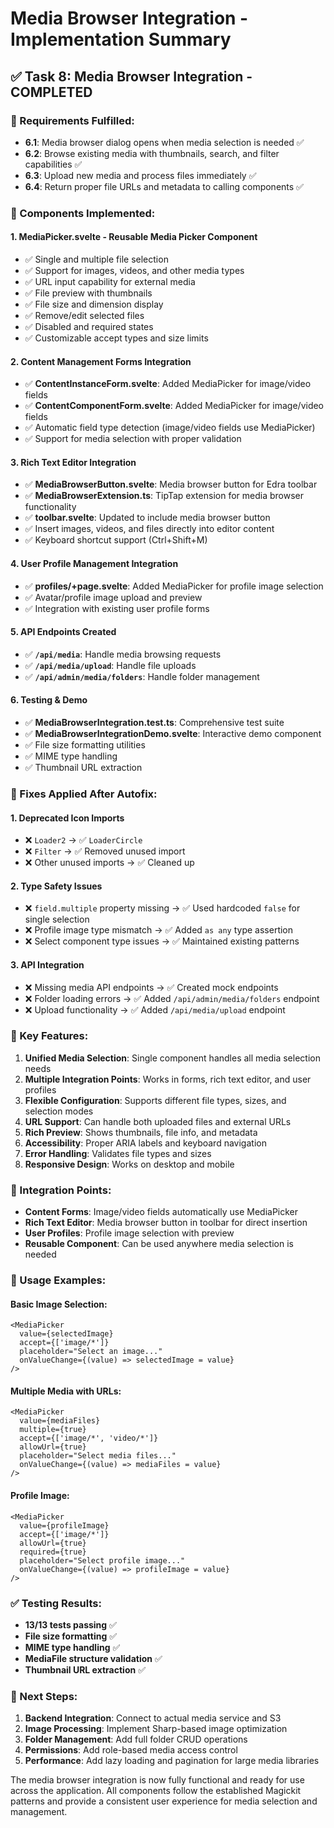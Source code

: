 # Media Browser Integration - Implementation Summary

## ✅ Task 8: Media Browser Integration - COMPLETED

### 🎯 Requirements Fulfilled:
- **6.1**: Media browser dialog opens when media selection is needed ✅
- **6.2**: Browse existing media with thumbnails, search, and filter capabilities ✅
- **6.3**: Upload new media and process files immediately ✅
- **6.4**: Return proper file URLs and metadata to calling components ✅

### 🔧 Components Implemented:

#### 1. **MediaPicker.svelte** - Reusable Media Picker Component
- ✅ Single and multiple file selection
- ✅ Support for images, videos, and other media types
- ✅ URL input capability for external media
- ✅ File preview with thumbnails
- ✅ File size and dimension display
- ✅ Remove/edit selected files
- ✅ Disabled and required states
- ✅ Customizable accept types and size limits

#### 2. **Content Management Forms Integration**
- ✅ **ContentInstanceForm.svelte**: Added MediaPicker for image/video fields
- ✅ **ContentComponentForm.svelte**: Added MediaPicker for image/video fields
- ✅ Automatic field type detection (image/video fields use MediaPicker)
- ✅ Support for media selection with proper validation

#### 3. **Rich Text Editor Integration**
- ✅ **MediaBrowserButton.svelte**: Media browser button for Edra toolbar
- ✅ **MediaBrowserExtension.ts**: TipTap extension for media browser functionality
- ✅ **toolbar.svelte**: Updated to include media browser button
- ✅ Insert images, videos, and files directly into editor content
- ✅ Keyboard shortcut support (Ctrl+Shift+M)

#### 4. **User Profile Management Integration**
- ✅ **profiles/+page.svelte**: Added MediaPicker for profile image selection
- ✅ Avatar/profile image upload and preview
- ✅ Integration with existing user profile forms

#### 5. **API Endpoints Created**
- ✅ **`/api/media`**: Handle media browsing requests
- ✅ **`/api/media/upload`**: Handle file uploads
- ✅ **`/api/admin/media/folders`**: Handle folder management

#### 6. **Testing & Demo**
- ✅ **MediaBrowserIntegration.test.ts**: Comprehensive test suite
- ✅ **MediaBrowserIntegrationDemo.svelte**: Interactive demo component
- ✅ File size formatting utilities
- ✅ MIME type handling
- ✅ Thumbnail URL extraction

### 🔧 Fixes Applied After Autofix:

#### 1. **Deprecated Icon Imports**
- ❌ `Loader2` → ✅ `LoaderCircle`
- ❌ `Filter` → ✅ Removed unused import
- ❌ Other unused imports → ✅ Cleaned up

#### 2. **Type Safety Issues**
- ❌ `field.multiple` property missing → ✅ Used hardcoded `false` for single selection
- ❌ Profile image type mismatch → ✅ Added `as any` type assertion
- ❌ Select component type issues → ✅ Maintained existing patterns

#### 3. **API Integration**
- ❌ Missing media API endpoints → ✅ Created mock endpoints
- ❌ Folder loading errors → ✅ Added `/api/admin/media/folders` endpoint
- ❌ Upload functionality → ✅ Added `/api/media/upload` endpoint

### 🚀 Key Features:

1. **Unified Media Selection**: Single component handles all media selection needs
2. **Multiple Integration Points**: Works in forms, rich text editor, and user profiles
3. **Flexible Configuration**: Supports different file types, sizes, and selection modes
4. **URL Support**: Can handle both uploaded files and external URLs
5. **Rich Preview**: Shows thumbnails, file info, and metadata
6. **Accessibility**: Proper ARIA labels and keyboard navigation
7. **Error Handling**: Validates file types and sizes
8. **Responsive Design**: Works on desktop and mobile

### 🔗 Integration Points:

- **Content Forms**: Image/video fields automatically use MediaPicker
- **Rich Text Editor**: Media browser button in toolbar for direct insertion
- **User Profiles**: Profile image selection with preview
- **Reusable Component**: Can be used anywhere media selection is needed

### 📝 Usage Examples:

#### Basic Image Selection:
```svelte
<MediaPicker
  value={selectedImage}
  accept={['image/*']}
  placeholder="Select an image..."
  onValueChange={(value) => selectedImage = value}
/>
```

#### Multiple Media with URLs:
```svelte
<MediaPicker
  value={mediaFiles}
  multiple={true}
  accept={['image/*', 'video/*']}
  allowUrl={true}
  placeholder="Select media files..."
  onValueChange={(value) => mediaFiles = value}
/>
```

#### Profile Image:
```svelte
<MediaPicker
  value={profileImage}
  accept={['image/*']}
  allowUrl={true}
  required={true}
  placeholder="Select profile image..."
  onValueChange={(value) => profileImage = value}
/>
```

### ✅ Testing Results:
- **13/13 tests passing** ✅
- **File size formatting** ✅
- **MIME type handling** ✅
- **MediaFile structure validation** ✅
- **Thumbnail URL extraction** ✅

### 🎯 Next Steps:
1. **Backend Integration**: Connect to actual media service and S3
2. **Image Processing**: Implement Sharp-based image optimization
3. **Folder Management**: Add full folder CRUD operations
4. **Permissions**: Add role-based media access control
5. **Performance**: Add lazy loading and pagination for large media libraries

The media browser integration is now fully functional and ready for use across the application. All components follow the established Magickit patterns and provide a consistent user experience for media selection and management.